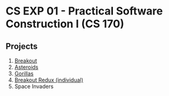 CS EXP 01 - Practical Software Construction I (CS 170)
======================================================

## Projects

1. [Breakout](https://github.com/oc-cs170/breakout)
2. [Asteroids](https://github.com/oc-cs170/asteroids)
3. [Gorillas](https://github.com/oc-cs170/gorillas)
4. [Breakout Redux (individual)](https://github.com/oc-cs170/s2013/blob/master/week-4.md)
5. Space Invaders
